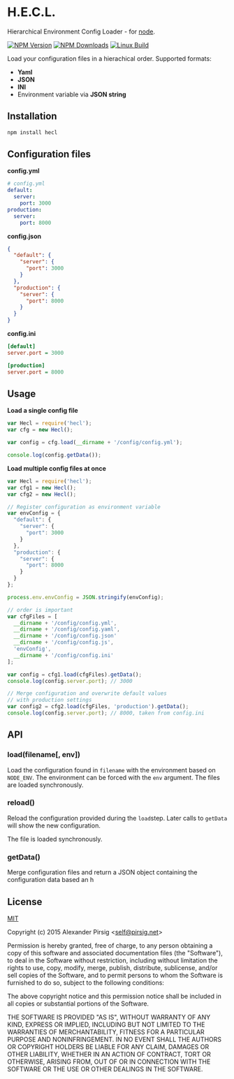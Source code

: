 # H.E.C.L.

Hierarchical Environment Config Loader - for [node](http://nodejs.org).

  [![NPM Version][npm-image]][npm-url]
  [![NPM Downloads][downloads-image]][downloads-url]
  [![Linux Build][travis-image]][travis-url]

Load your configuration files in a hierachical order. Supported formats:

  * **Yaml**
  * **JSON**
  * **INI**
  * Environment variable via **JSON string**

## Installation

```bash
npm install hecl
```

## Configuration files

**config.yml**
```yaml
# config.yml
default:
  server:
    port: 3000
production:
  server:
    port: 8000
```
  
**config.json**
```json
{
  "default": {
    "server": {
      "port": 3000
    }
  },
  "production": {
    "server": {
      "port": 8000
    }
  }
}
```
  
**config.ini**
```ini
[default]
server.port = 3000

[production]
server.port = 8000
```
  
## Usage

**Load a single config file**
```js
var Hecl = require('hecl');
var cfg = new Hecl();

var config = cfg.load(__dirname + '/config/config.yml');

console.log(config.getData()); 
```

**Load multiple config files at once**
```js
var Hecl = require('hecl');
var cfg1 = new Hecl();
var cfg2 = new Hecl();

// Register configuration as environment variable
var envConfig = {
  "default": {
    "server": {
      "port": 3000
    }
  },
  "production": {
    "server": {
      "port": 8000
    }
  }
};

process.env.envConfig = JSON.stringify(envConfig);

// order is important
var cfgFiles = [
  __dirname + '/config/config.yml',
  __dirname + '/config/config.yaml',
  __dirname + '/config/config.json'
  __dirname + '/config/config.js',
  'envConfig',
  __dirname + '/config/config.ini'
];

var config = cfg1.load(cfgFiles).getData();
console.log(config.server.port); // 3000 

// Merge configuration and overwrite default values
// with production settings
var config2 = cfg2.load(cfgFiles, 'production').getData();
console.log(config.server.port); // 8000, taken from config.ini  
```

## API

### load(filename[, env])

Load the configuration found in `filename` with the environment based on `NODE_ENV`. The environment can be forced with the `env` argument.
The files are loaded synchronously.

### reload()

Reload the configuration provided during the `load`step. Later calls to `getData` will show the new configuration.

The file is loaded synchronously.

### getData()

Merge configuration files and return a JSON object containing the configuration data based an h

## License

[MIT](LICENSE)

Copyright (c) 2015 Alexander Pirsig <[self@pirsig.net](mailto:self@pirsig.net)>

Permission is hereby granted, free of charge, to any person obtaining a copy of this software and associated documentation files (the "Software"), to deal in the Software without restriction, including without limitation the rights to use, copy, modify, merge, publish, distribute, sublicense, and/or sell copies of the Software, and to permit persons to whom the Software is furnished to do so, subject to the following conditions:

The above copyright notice and this permission notice shall be included in all copies or substantial portions of the Software.

THE SOFTWARE IS PROVIDED "AS IS", WITHOUT WARRANTY OF ANY KIND, EXPRESS OR IMPLIED, INCLUDING BUT NOT LIMITED TO THE WARRANTIES OF MERCHANTABILITY, FITNESS FOR A PARTICULAR PURPOSE AND NONINFRINGEMENT. IN NO EVENT SHALL THE AUTHORS OR COPYRIGHT HOLDERS BE LIABLE FOR ANY CLAIM, DAMAGES OR OTHER LIABILITY, WHETHER IN AN ACTION OF CONTRACT, TORT OR OTHERWISE, ARISING FROM, OUT OF OR IN CONNECTION WITH THE SOFTWARE OR THE USE OR OTHER DEALINGS IN THE SOFTWARE.



[travis-image]: https://img.shields.io/travis/piscis/hecl/master.svg?label=linux
[travis-url]: https://travis-ci.org/piscis/hecl
[downloads-image]: https://img.shields.io/npm/dm/hecl.svg
[downloads-url]: https://npmjs.org/package/hecl
[npm-url]: https://npmjs.org/package/hecl
[npm-image]: https://img.shields.io/npm/v/hecl.svg